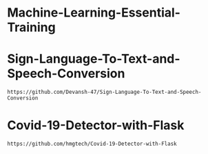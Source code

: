 # Machine-Learning-Essential-Training
 

# Sign-Language-To-Text-and-Speech-Conversion
```
https://github.com/Devansh-47/Sign-Language-To-Text-and-Speech-Conversion
```

# Covid-19-Detector-with-Flask
```
https://github.com/hmgtech/Covid-19-Detector-with-Flask
```
